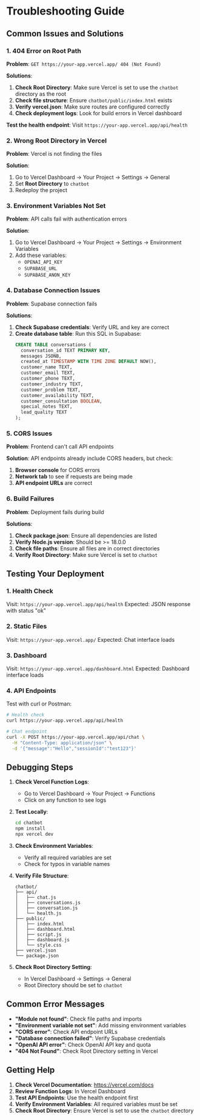 # Troubleshooting Guide

## Common Issues and Solutions

### 1. 404 Error on Root Path

**Problem**: `GET https://your-app.vercel.app/ 404 (Not Found)`

**Solutions**:
1. **Check Root Directory**: Make sure Vercel is set to use the `chatbot` directory as the root
2. **Check file structure**: Ensure `chatbot/public/index.html` exists
3. **Verify vercel.json**: Make sure routes are configured correctly
4. **Check deployment logs**: Look for build errors in Vercel dashboard

**Test the health endpoint**: Visit `https://your-app.vercel.app/api/health`

### 2. Wrong Root Directory in Vercel

**Problem**: Vercel is not finding the files

**Solution**: 
1. Go to Vercel Dashboard → Your Project → Settings → General
2. Set **Root Directory** to `chatbot`
3. Redeploy the project

### 3. Environment Variables Not Set

**Problem**: API calls fail with authentication errors

**Solution**: 
1. Go to Vercel Dashboard → Your Project → Settings → Environment Variables
2. Add these variables:
   - `OPENAI_API_KEY`
   - `SUPABASE_URL`
   - `SUPABASE_ANON_KEY`

### 4. Database Connection Issues

**Problem**: Supabase connection fails

**Solutions**:
1. **Check Supabase credentials**: Verify URL and key are correct
2. **Create database table**: Run this SQL in Supabase:
   ```sql
   CREATE TABLE conversations (
     conversation_id TEXT PRIMARY KEY,
     messages JSONB,
     created_at TIMESTAMP WITH TIME ZONE DEFAULT NOW(),
     customer_name TEXT,
     customer_email TEXT,
     customer_phone TEXT,
     customer_industry TEXT,
     customer_problem TEXT,
     customer_availability TEXT,
     customer_consultation BOOLEAN,
     special_notes TEXT,
     lead_quality TEXT
   );
   ```

### 5. CORS Issues

**Problem**: Frontend can't call API endpoints

**Solution**: API endpoints already include CORS headers, but check:
1. **Browser console** for CORS errors
2. **Network tab** to see if requests are being made
3. **API endpoint URLs** are correct

### 6. Build Failures

**Problem**: Deployment fails during build

**Solutions**:
1. **Check package.json**: Ensure all dependencies are listed
2. **Verify Node.js version**: Should be >= 18.0.0
3. **Check file paths**: Ensure all files are in correct directories
4. **Verify Root Directory**: Make sure Vercel is set to `chatbot`

## Testing Your Deployment

### 1. Health Check
Visit: `https://your-app.vercel.app/api/health`
Expected: JSON response with status "ok"

### 2. Static Files
Visit: `https://your-app.vercel.app/`
Expected: Chat interface loads

### 3. Dashboard
Visit: `https://your-app.vercel.app/dashboard.html`
Expected: Dashboard interface loads

### 4. API Endpoints
Test with curl or Postman:
```bash
# Health check
curl https://your-app.vercel.app/api/health

# Chat endpoint
curl -X POST https://your-app.vercel.app/api/chat \
  -H "Content-Type: application/json" \
  -d '{"message":"Hello","sessionId":"test123"}'
```

## Debugging Steps

1. **Check Vercel Function Logs**:
   - Go to Vercel Dashboard → Your Project → Functions
   - Click on any function to see logs

2. **Test Locally**:
   ```bash
   cd chatbot
   npm install
   npx vercel dev
   ```

3. **Check Environment Variables**:
   - Verify all required variables are set
   - Check for typos in variable names

4. **Verify File Structure**:
   ```
   chatbot/
   ├── api/
   │   ├── chat.js
   │   ├── conversations.js
   │   ├── conversation.js
   │   └── health.js
   ├── public/
   │   ├── index.html
   │   ├── dashboard.html
   │   ├── script.js
   │   ├── dashboard.js
   │   └── style.css
   ├── vercel.json
   └── package.json
   ```

5. **Check Root Directory Setting**:
   - In Vercel Dashboard → Settings → General
   - Root Directory should be set to `chatbot`

## Common Error Messages

- **"Module not found"**: Check file paths and imports
- **"Environment variable not set"**: Add missing environment variables
- **"CORS error"**: Check API endpoint URLs
- **"Database connection failed"**: Verify Supabase credentials
- **"OpenAI API error"**: Check OpenAI API key and quota
- **"404 Not Found"**: Check Root Directory setting in Vercel

## Getting Help

1. **Check Vercel Documentation**: https://vercel.com/docs
2. **Review Function Logs**: In Vercel Dashboard
3. **Test API Endpoints**: Use the health endpoint first
4. **Verify Environment Variables**: All required variables must be set
5. **Check Root Directory**: Ensure Vercel is set to use the `chatbot` directory 